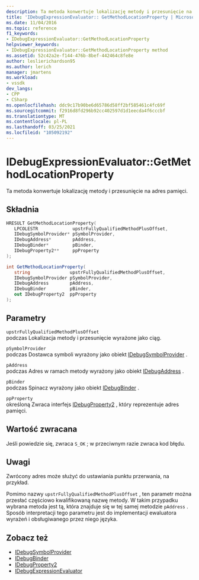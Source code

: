 ```yaml
---
description: Ta metoda konwertuje lokalizację metody i przesunięcie na adres pamięci.
title: 'IDebugExpressionEvaluator:: GetMethodLocationProperty | Microsoft Docs'
ms.date: 11/04/2016
ms.topic: reference
f1_keywords:
- IDebugExpressionEvaluator::GetMethodLocationProperty
helpviewer_keywords:
- IDebugExpressionEvaluator::GetMethodLocationProperty method
ms.assetid: 52c42a2e-f144-476b-8bef-442464c8fe8e
author: leslierichardson95
ms.author: lerich
manager: jmartens
ms.workload:
- vssdk
dev_langs:
- CPP
- CSharp
ms.openlocfilehash: ddc9c17b90be6d65786d58ff2bf585461c4fc69f
ms.sourcegitcommit: f2916d8fd296b92cc402597d1d1eecda4f6cccbf
ms.translationtype: MT
ms.contentlocale: pl-PL
ms.lasthandoff: 03/25/2021
ms.locfileid: "105092192"
---
```

# <a name="idebugexpressionevaluatorgetmethodlocationproperty"></a>IDebugExpressionEvaluator::GetMethodLocationProperty
Ta metoda konwertuje lokalizację metody i przesunięcie na adres pamięci.

## <a name="syntax"></a>Składnia

```cpp
HRESULT GetMethodLocationProperty( 
   LPCOLESTR             upstrFullyQualifiedMethodPlusOffset,
   IDebugSymbolProvider* pSymbolProvider,
   IDebugAddress*        pAddress,
   IDebugBinder*         pBinder,
   IDebugProperty2**     ppProperty
);
```

```csharp
int GetMethodLocationProperty(
   string               upstrFullyQualifiedMethodPlusOffset,
   IDebugSymbolProvider pSymbolProvider,
   IDebugAddress        pAddress,
   IDebugBinder         pBinder,
   out IDebugProperty2  ppProperty
);
```

## <a name="parameters"></a>Parametry
`upstrFullyQualifiedMethodPlusOffset`\
podczas Lokalizacja metody i przesunięcie wyrażone jako ciąg.

`pSymbolProvider`\
podczas Dostawca symboli wyrażony jako obiekt [IDebugSymbolProvider](../../../extensibility/debugger/reference/idebugsymbolprovider.md) .

`pAddress`\
podczas Adres w ramach metody wyrażony jako obiekt [IDebugAddress](../../../extensibility/debugger/reference/idebugaddress.md) .

`pBinder`\
podczas Spinacz wyrażony jako obiekt [IDebugBinder](../../../extensibility/debugger/reference/idebugbinder.md) .

`ppProperty`\
określoną Zwraca interfejs [IDebugProperty2](../../../extensibility/debugger/reference/idebugproperty2.md) , który reprezentuje adres pamięci.

## <a name="return-value"></a>Wartość zwracana
 Jeśli powiedzie się, zwraca `S_OK` ; w przeciwnym razie zwraca kod błędu.

## <a name="remarks"></a>Uwagi
 Zwrócony adres może służyć do ustawiania punktu przerwania, na przykład.

 Pomimo nazwy `upstrFullyQualifiedMethodPlusOffset` , ten parametr można przesłać częściowo kwalifikowaną nazwę metody. W takim przypadku wybrana metoda jest tą, która znajduje się w tej samej metodzie `pAddress` . Sposób interpretacji tego parametru jest do implementacji ewaluatora wyrażeń i obsługiwanego przez niego języka.

## <a name="see-also"></a>Zobacz też
- [IDebugSymbolProvider](../../../extensibility/debugger/reference/idebugsymbolprovider.md)
- [IDebugBinder](../../../extensibility/debugger/reference/idebugbinder.md)
- [IDebugProperty2](../../../extensibility/debugger/reference/idebugproperty2.md)
- [IDebugExpressionEvaluator](../../../extensibility/debugger/reference/idebugexpressionevaluator.md)
